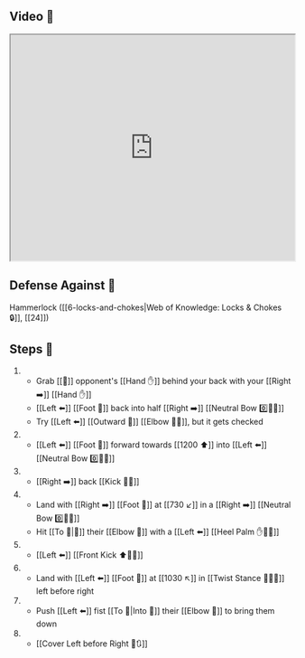 ## Video 🎥

<iframe src="https://www.youtube.com/embed/kRBlmnNAyl8?start=180" width="100%" height="400"></iframe>

## Defense Against 🤺

Hammerlock ([[6-locks-and-chokes|Web of Knowledge: Locks & Chokes 🔒]], [[24]])

## Steps 👣

1. - Grab [[🎯]] opponent's [[Hand ✋]] behind your back with your [[Right ➡️]] [[Hand ✋]]
    - [[Left ⬅️]] [[Foot 🦶]] back into half [[Right ➡️]] [[Neutral Bow 0️⃣🧍‍♂️]]
    - Try [[Left ⬅️]] [[Outward 🔼]] [[Elbow 💪💥]], but it gets checked
2. - [[Left ⬅️]] [[Foot 🦶]] forward towards [[1200 ⬆️]] into [[Left ⬅️]] [[Neutral Bow 0️⃣🧍‍♂️]]
3. - [[Right ➡️]] back [[Kick 🦶💥]]
4. - Land with [[Right ➡️]] [[Foot 🦶]] at [[730 ↙️]] in a [[Right ➡️]] [[Neutral Bow 0️⃣🧍‍♂️]]
	- Hit [[To 🎯|🎯]] their [[Elbow 💪]] with a [[Left ⬅️]] [[Heel Palm ✋🌴💥]]
5. - [[Left ⬅️]] [[Front Kick ⬆️🦶💥]]
6. - Land with [[Left ⬅️]] [[Foot 🦶]] at [[1030 ↖️]] in [[Twist Stance 🔄🧍‍♂️]] left before right
7. - Push [[Left ⬅️]] fist [[To 🎯|Into 🎯]] their [[Elbow 💪]] to bring them down
8. - [[Cover Left before Right 🦶🔃]]
